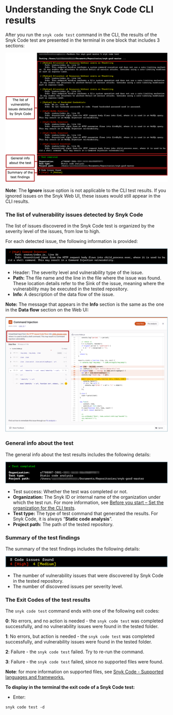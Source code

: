 # Understanding the Snyk Code CLI results

After you run the `snyk code test` command in the CLI, the results of the Snyk Code test are presented in the terminal in one block that includes 3 sections:

![](<../../../.gitbook/assets/Snyk Code - CLI - snyk code test - Results Details.png>)

**Note**: The **Ignore** issue option is not applicable to the CLI test results. If you ignored issues on the Snyk Web UI, these issues would still appear in the CLI results.

### The list of vulnerability issues detected by Snyk Code

The list of issues discovered in the Snyk Code test is organized by the severity level of the issues, from low to high.

For each detected issue, the following information is provided:

![](<../../../.gitbook/assets/Snyk Code - CLI - snyk code test - Results - Issue Details.png>)

* Header: The severity level and vulnerability type of the issue.
* **Path:** The file name and the line in the file where the issue was found. These location details refer to the Sink of the issue, meaning where the vulnerability may be executed in the tested repository.
* **Info**: A description of the data flow of the issue.

**Note:** The message that appears in the **Info** section is the same as the one in the **Data flow** section on the Web UI:

![](<../../../.gitbook/assets/Snyk Code - CLI - snyk code test - Results - Issue Details - in the Web UI.png>)

### General info about the test

The general info about the test results includes the following details:

![](<../../../.gitbook/assets/Snyk Code - CLI - snyk code test - Results - General test info.png>)

* Test success: Whether the test was completed or not.
* **Organization:** The Snyk ID or internal name of the organization under which the test run. For more information, see [Before you start – Set the organization for the CLI tests](before-you-start-set-the-organization-for-the-cli-tests/).
* **Test type:** The type of test command that generated the results. For Snyk Code, it is always “**Static code analysis**”.
* **Project path:** The path of the tested repository.&#x20;

### Summary of the test findings

The summary of the test findings includes the following details:

![](<../../../.gitbook/assets/Snyk Code - CLI - snyk code test - Results - Test summary.png>)

* The number of vulnerability issues that were discovered by Snyk Code in the tested repository.
* The number of discovered issues per severity level.

&#x20;

### The Exit Codes of the test results

The `snyk code test` command ends with one of the following exit codes:

**0**: No errors, and no action is needed - the `snyk code test` was completed successfully, and no vulnerability issues were found in the tested folder.

**1**: No errors, but action is needed - the `snyk code test` was completed successfully, and vulnerability issues were found in the tested folder.

**2**: Failure - the `snyk code test` failed. Try to re-run the command.

**3**: Failure - the `snyk code test` failed, since no supported files were found.

**Note**: for more information on supported files, see [Snyk Code - Supported languages and frameworks.](https://docs.snyk.io/products/snyk-code/snyk-code-language-and-framework-support)

&#x20;

**To display in the terminal the exit code of a Snyk Code test:**

* Enter:

```
snyk code test -d
```

